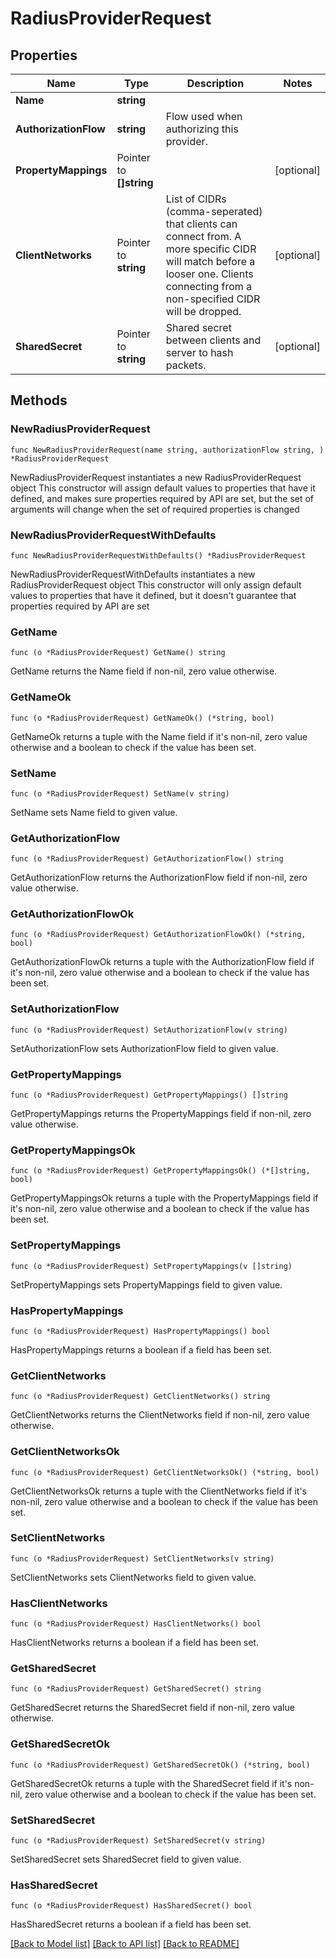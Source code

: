 # RadiusProviderRequest

## Properties

Name | Type | Description | Notes
------------ | ------------- | ------------- | -------------
**Name** | **string** |  | 
**AuthorizationFlow** | **string** | Flow used when authorizing this provider. | 
**PropertyMappings** | Pointer to **[]string** |  | [optional] 
**ClientNetworks** | Pointer to **string** | List of CIDRs (comma-seperated) that clients can connect from. A more specific CIDR will match before a looser one. Clients connecting from a non-specified CIDR will be dropped. | [optional] 
**SharedSecret** | Pointer to **string** | Shared secret between clients and server to hash packets. | [optional] 

## Methods

### NewRadiusProviderRequest

`func NewRadiusProviderRequest(name string, authorizationFlow string, ) *RadiusProviderRequest`

NewRadiusProviderRequest instantiates a new RadiusProviderRequest object
This constructor will assign default values to properties that have it defined,
and makes sure properties required by API are set, but the set of arguments
will change when the set of required properties is changed

### NewRadiusProviderRequestWithDefaults

`func NewRadiusProviderRequestWithDefaults() *RadiusProviderRequest`

NewRadiusProviderRequestWithDefaults instantiates a new RadiusProviderRequest object
This constructor will only assign default values to properties that have it defined,
but it doesn't guarantee that properties required by API are set

### GetName

`func (o *RadiusProviderRequest) GetName() string`

GetName returns the Name field if non-nil, zero value otherwise.

### GetNameOk

`func (o *RadiusProviderRequest) GetNameOk() (*string, bool)`

GetNameOk returns a tuple with the Name field if it's non-nil, zero value otherwise
and a boolean to check if the value has been set.

### SetName

`func (o *RadiusProviderRequest) SetName(v string)`

SetName sets Name field to given value.


### GetAuthorizationFlow

`func (o *RadiusProviderRequest) GetAuthorizationFlow() string`

GetAuthorizationFlow returns the AuthorizationFlow field if non-nil, zero value otherwise.

### GetAuthorizationFlowOk

`func (o *RadiusProviderRequest) GetAuthorizationFlowOk() (*string, bool)`

GetAuthorizationFlowOk returns a tuple with the AuthorizationFlow field if it's non-nil, zero value otherwise
and a boolean to check if the value has been set.

### SetAuthorizationFlow

`func (o *RadiusProviderRequest) SetAuthorizationFlow(v string)`

SetAuthorizationFlow sets AuthorizationFlow field to given value.


### GetPropertyMappings

`func (o *RadiusProviderRequest) GetPropertyMappings() []string`

GetPropertyMappings returns the PropertyMappings field if non-nil, zero value otherwise.

### GetPropertyMappingsOk

`func (o *RadiusProviderRequest) GetPropertyMappingsOk() (*[]string, bool)`

GetPropertyMappingsOk returns a tuple with the PropertyMappings field if it's non-nil, zero value otherwise
and a boolean to check if the value has been set.

### SetPropertyMappings

`func (o *RadiusProviderRequest) SetPropertyMappings(v []string)`

SetPropertyMappings sets PropertyMappings field to given value.

### HasPropertyMappings

`func (o *RadiusProviderRequest) HasPropertyMappings() bool`

HasPropertyMappings returns a boolean if a field has been set.

### GetClientNetworks

`func (o *RadiusProviderRequest) GetClientNetworks() string`

GetClientNetworks returns the ClientNetworks field if non-nil, zero value otherwise.

### GetClientNetworksOk

`func (o *RadiusProviderRequest) GetClientNetworksOk() (*string, bool)`

GetClientNetworksOk returns a tuple with the ClientNetworks field if it's non-nil, zero value otherwise
and a boolean to check if the value has been set.

### SetClientNetworks

`func (o *RadiusProviderRequest) SetClientNetworks(v string)`

SetClientNetworks sets ClientNetworks field to given value.

### HasClientNetworks

`func (o *RadiusProviderRequest) HasClientNetworks() bool`

HasClientNetworks returns a boolean if a field has been set.

### GetSharedSecret

`func (o *RadiusProviderRequest) GetSharedSecret() string`

GetSharedSecret returns the SharedSecret field if non-nil, zero value otherwise.

### GetSharedSecretOk

`func (o *RadiusProviderRequest) GetSharedSecretOk() (*string, bool)`

GetSharedSecretOk returns a tuple with the SharedSecret field if it's non-nil, zero value otherwise
and a boolean to check if the value has been set.

### SetSharedSecret

`func (o *RadiusProviderRequest) SetSharedSecret(v string)`

SetSharedSecret sets SharedSecret field to given value.

### HasSharedSecret

`func (o *RadiusProviderRequest) HasSharedSecret() bool`

HasSharedSecret returns a boolean if a field has been set.


[[Back to Model list]](../README.md#documentation-for-models) [[Back to API list]](../README.md#documentation-for-api-endpoints) [[Back to README]](../README.md)


